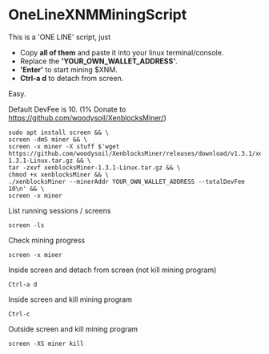 # OneLineXNMMiningScript

This is a 'ONE LINE' script, just 

* Copy **all of them** and paste it into your linux terminal/console.
* Replace the **'YOUR_OWN_WALLET_ADDRESS'**.
* **'Enter'** to start mining $XNM.
* **Ctrl-a d** to detach from screen.

Easy.

Default DevFee is 10. (1% Donate to https://github.com/woodysoil/XenblocksMiner/)

```
sudo apt install screen && \
screen -dmS miner && \
screen -x miner -X stuff $'wget https://github.com/woodysoil/XenblocksMiner/releases/download/v1.3.1/xenblocksMiner-1.3.1-Linux.tar.gz && \
tar -zxvf xenblocksMiner-1.3.1-Linux.tar.gz && \
chmod +x xenblocksMiner && \
./xenblocksMiner --minerAddr YOUR_OWN_WALLET_ADDRESS --totalDevFee 10\n' && \
screen -x miner
```

List running sessions / screens

```
screen -ls
```

Check mining progress

```
screen -x miner
```

Inside screen and detach from screen (not kill mining program)

```
Ctrl-a d
```

Inside screen and kill mining program

```
Ctrl-c
```

Outside screen and kill mining program

```
screen -XS miner kill
```

